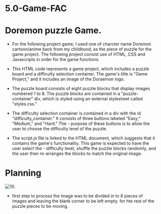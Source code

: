 # 5.0-Game-FAC
# Doremon puzzle Game.
- For the following project game, I used one of charcter name Doremon cartoon/anime back from my childhood, as the piece of puzzle for the game project. The following project consist use of HTML, CSS and Javascripts in order for the game functions.
- This HTML code represents a game project, which includes a puzzle board and a difficulty selection container. The game's title is "Game Project," and it includes an image of the Doraemon logo.

- The puzzle board consists of eight puzzle blocks that display images numbered 1 to 8. The puzzle blocks are contained in a "puzzle-container" div, which is styled     using an external stylesheet called "styles.css."

- The difficulty selection container is contained in a div with the id "difficulty_container." It consists of three buttons labeled "Easy," "Medium," and "Hard." The -   purpose of these buttons is to allow the user to choose the difficulty level of the puzzle.

- The script.js file is linked to the HTML document, which suggests that it contains the game's functionality. This game is expected to have the user select the -       difficulty level, shuffle the puzzle blocks randomly, and the user then re-arranges the blocks to match the original image.


# Planning 
![10](https://user-images.githubusercontent.com/100795708/226334717-3280038c-2038-4860-adb1-6263271957ee.jpg).
- first step to process the image was to be divided in to 8 pieces of images and leaving the blank corner to be left empty. for hte rest of the puzzle pieces to be moving.
